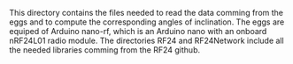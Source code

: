 This directory contains the files needed to read the data comming from the eggs and to compute the corresponding angles of inclination.
The eggs are equiped of Arduino nano-rf, which is an Arduino nano with an onboard nRF24L01 radio module.
The directories RF24 and RF24Network include all the needed libraries comming from the RF24 github.
